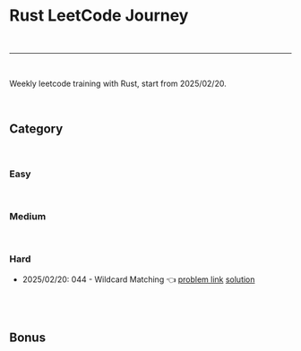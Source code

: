 # Rust LeetCode Journey

<br>

---

<br>

Weekly leetcode training with Rust, start from 2025/02/20.


<br>

## Category

<br>

### Easy

<br>

### Medium

<br>

### Hard

* 2025/02/20: 044 - Wildcard Matching 👈 [problem link](https://leetcode.com/problems/wildcard-matching/description/) [solution](note/hard/wildcard_matching.md)

<br>
<br>

## Bonus

